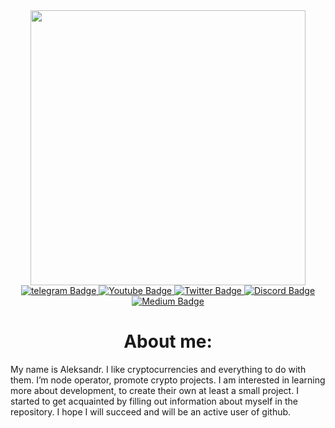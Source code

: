 <div id="header" align="center">
  <img src="https://media.giphy.com/media/QpVUMRUJGokfqXyfa1/giphy.gif" width="440"/>
</div>
<div id="badges" align="center">
  <a href="https://t.me/zagaika7">
    <img src="https://img.shields.io/badge/Telegram-blue?style=for-the-badge&logo=telegram&logoColor=white" alt="telegram Badge"/>
  </a>
  <a href="https://www.youtube.com/@zagaika">
    <img src="https://img.shields.io/badge/YouTube-red?style=for-the-badge&logo=youtube&logoColor=white" alt="Youtube Badge"/>
  </a>
  <a href="https://twitter.com/zagaika777">
    <img src="https://img.shields.io/badge/Twitter-blue?style=for-the-badge&logo=twitter&logoColor=white" alt="Twitter Badge"/>
  </a>
   <a href="https://discordapp.com/users/927456208909111326">
    <img src="https://img.shields.io/badge/Discord-purple?style=for-the-badge&logo=discord&logoColor=white" alt="Discord Badge"/>
  </a>

   <a href="http://medium.com/@crzag99999">
    <img src="https://img.shields.io/badge/Medium-red?style=for-the-badge&logo=medium&logoColor=white" alt="Medium Badge"/>
  </a>

</div>
<div id="badges" align="center">
<img src="https://komarev.com/ghpvc/?username=zigzag999" alt=""/>
</div>
<h1 align="center">
About me:
</h1>
My name is Aleksandr. I like cryptocurrencies and everything to do with them. I’m node operator, promote crypto projects.
I am interested in learning more about development, to create their own at least a small project. I started to get acquainted by filling out information about myself in the repository. I hope I will succeed and will be an active user of github.


